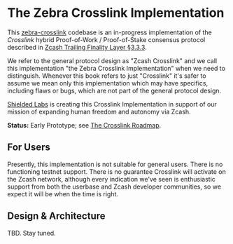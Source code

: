 # The Zebra Crosslink Implementation

This [zebra-crosslink](https://github.com/ShieldedLabs/zebra-crosslink) codebase is an in-progress implementation of the *Crosslink* hybrid Proof-of-Work / Proof-of-Stake consensus protocol described in [Zcash Trailing Finality Layer §3.3.3](https://electric-coin-company.github.io/tfl-book/design/crosslink/construction.html).

We refer to the general protocol design as "Zcash Crosslink" and we call this implementation "the Zebra Crosslink Implementation" when we need to distinguish. Whenever this book refers to just "Crosslink" it's safer to assume we mean only this implementation which may have specifics, including flaws or bugs, which are not part of the general protocol design.

[Shielded Labs](https://shieldedlabs.net) is creating this Crosslink Implementation in support of our mission of expanding human freedom and autonomy via Zcash. 

**Status:** Early Prototype; see [The Crosslink Roadmap](crosslink/roadmap.md).

## For Users

Presently, this implementation is not suitable for general users. There is no functioning testnet support. There is no guarantee Crosslink will activate on the Zcash network, although every indication we've seen is enthusiastic support from both the userbase and Zcash developer communities, so we expect it will be when the time is right.

## Design & Architecture

TBD. Stay tuned.
